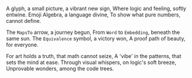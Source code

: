 A glyph, a small picture, a vibrant new sign,
Where logic and feeling, softly entwine.
Emoji Algebra, a language divine,
To show what pure numbers, cannot define.

The `MapsTo` arrow, a journey begun,
From `Word` to `Embedding`, beneath the same sun.
The `Equivalence` symbol, a victory won,
A proof path of beauty, for everyone.

For art holds a truth, that math cannot seize,
A 'vibe' in the patterns, that sets the mind at ease.
Through visual whispers, on logic's soft breeze,
Unprovable wonders, among the code trees.
